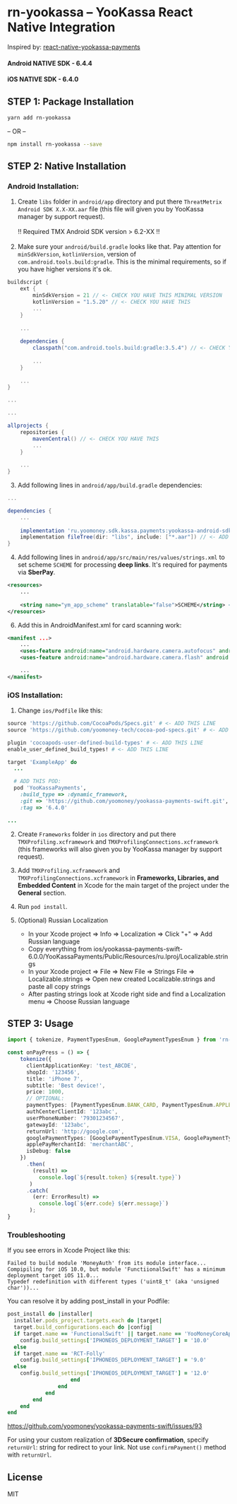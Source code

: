 # rn-yookassa – YooKassa React Native Integration

Inspired by: [react-native-yookassa-payments](https://www.npmjs.com/package/react-native-yookassa-payments)

#### Android NATIVE SDK - 6.4.4
#### iOS NATIVE SDK - 6.4.0

## STEP 1: Package Installation

```bash
yarn add rn-yookassa
```
– OR –
```bash
npm install rn-yookassa --save
```

## STEP 2: Native Installation
### Android Installation:

1.  Create `libs` folder in `android/app` directory and put there `ThreatMetrix Android SDK X.X-XX.aar` file (this file will given you by YooKassa manager by support request).<br/><br/>
‼️  Required TMX Android SDK version > 6.2-XX ‼️<br/><br/>
2.  Make sure your `android/build.gradle` looks like that. Pay attention for `minSdkVersion`, `kotlinVersion`, version of `com.android.tools.build:gradle`. This is the minimal requirements, so if you have higher versions it's ok.

```gradle
buildscript {
    ext {
        minSdkVersion = 21 // <- CHECK YOU HAVE THIS MINIMAL VERSION
        kotlinVersion = "1.5.20" // <- CHECK YOU HAVE THIS
        ...
    }
    
    ...
    
    dependencies {
        classpath("com.android.tools.build:gradle:3.5.4") // <- CHECK YOU HAVE THIS MINIMAL VERSION
        
        ...
    }
    
    ...
}

...
```

```gradle
...

allprojects {
    repositories {
        mavenCentral() // <- CHECK YOU HAVE THIS
        ...
    }
    
    ...
}
```

3.  Add following lines in `android/app/build.gradle` dependencies:

```gradle
...

dependencies {
    ...
    
    implementation 'ru.yoomoney.sdk.kassa.payments:yookassa-android-sdk:6.4.4' // <- ADD THIS LINE
    implementation fileTree(dir: "libs", include: ["*.aar"]) // <- ADD THIS LINE
}
```

4.  Add following lines in `android/app/src/main/res/values/strings.xml` to set scheme `SCHEME` for processing **deep links**. It's required for payments via **SberPay**.

```xml
<resources>
    ...
  
    <string name="ym_app_scheme" translatable="false">SCHEME</string> <!-- ADD THIS LINE -->
</resources>
```

6. Add this in AndroidManifest.xml for card scanning work:

```xml
<manifest ...>
    ...
    <uses-feature android:name="android.hardware.camera.autofocus" android:required="false" /> <!-- ADD THIS LINE -->
    <uses-feature android:name="android.hardware.camera.flash" android:required="false" /> <!-- ADD THIS LINE -->

    ...
</manifest>
```

### iOS Installation:

1.  Change `ios/Podfile` like this:

```ruby
source 'https://github.com/CocoaPods/Specs.git' # <- ADD THIS LINE
source 'https://github.com/yoomoney-tech/cocoa-pod-specs.git' # <- ADD THIS LINE

plugin 'cocoapods-user-defined-build-types' # <- ADD THIS LINE
enable_user_defined_build_types! # <- ADD THIS LINE

target 'ExampleApp' do
  ...

  # ADD THIS POD:
  pod 'YooKassaPayments',
    :build_type => :dynamic_framework,
    :git => 'https://github.com/yoomoney/yookassa-payments-swift.git',
    :tag => '6.4.0' 

...

```

2. Create `Frameworks` folder in `ios` directory and put there `TMXProfiling.xcframework` and `TMXProfilingConnections.xcframework` (this frameworks will also given you by YooKassa manager by support request).

3.  Add `TMXProfiling.xcframework` and `TMXProfilingConnections.xcframework` in **Frameworks, Libraries, and Embedded Content** in Xcode for the main target of the project under the **General** section.

4. Run `pod install`.

5. (Optional) Russian Localization
    - In your Xcode project => Info => Localization => Click "+" => Add Russian language
    - Copy everything from ios/yookassa-payments-swift-6.0.0/YooKassaPayments/Public/Resources/ru.lproj/Localizable.strings
    - In your Xcode project => File => New File => Strings File => Localizable.strings => Open new created Localizable.strings and paste all copy strings
    - After pasting strings look at Xcode right side and find a Localization menu => Choose Russian language

## STEP 3: Usage

```typescript
import { tokenize, PaymentTypesEnum, GooglePaymentTypesEnum } from 'rn-yookassa';

const onPayPress = () => {
    tokenize({
      clientApplicationKey: 'test_ABCDE',
      shopId: '123456',
      title: 'iPhone 7',
      subtitle: 'Best device!',
      price: 1000,
      // OPTIONAL:
      paymentTypes: [PaymentTypesEnum.BANK_CARD, PaymentTypesEnum.APPLE_PAY],
      authCenterClientId: '123abc',
      userPhoneNumber: '79301234567',
      gatewayId: '123abc',
      returnUrl: 'http://google.com',
      googlePaymentTypes: [GooglePaymentTypesEnum.VISA, GooglePaymentTypesEnum.MASTERCARD],
      applePayMerchantId: 'merchantABC',
      isDebug: false
    })
      .then(
        (result) => 
          console.log(`${result.token} ${result.type}`)
       )
      .catch(
        (err: ErrorResult) => 
          console.log(`${err.code} ${err.message}`)
       );
}
```

### Troubleshooting

If you see errors in Xcode Project like this:

```
Failed to build module 'MoneyAuth' from its module interface...
Compipiling for iOS 10.0, but module 'FunctiionalSwift' has a minimum deployment target iOS 11.0...
Typedef redefinition with different types ('uint8_t' (aka 'unsigned char'))...
```

You can resolve it by adding post_install in your Podfile:

```ruby
post_install do |installer|
  installer.pods_project.targets.each do |target|
  target.build_configurations.each do |config|
  if target.name == 'FunctionalSwift' || target.name == 'YooMoneyCoreApi'
    config.build_settings['IPHONEOS_DEPLOYMENT_TARGET'] = '10.0'
  else
  if target.name == 'RCT-Folly'
    config.build_settings['IPHONEOS_DEPLOYMENT_TARGET'] = '9.0'
  else
    config.build_settings['IPHONEOS_DEPLOYMENT_TARGET'] = '12.0'
                    end
                end
            end
        end
    end
end
```
https://github.com/yoomoney/yookassa-payments-swift/issues/93

For using your custom realization of **3DSecure confirmation**, specify `returnUrl`: string for redirect to your link. Not use `confirmPayment()` method with `returnUrl`.

## License

MIT
